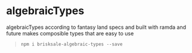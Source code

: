 # algebraicTypes
algebraicTypes according to fantasy land specs and built with ramda and future
makes composible types that are easy to use

> `npm i brisksale-algebraic-types --save`